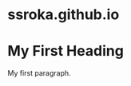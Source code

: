 # ssroka.github.io

 <!DOCTYPE html>
<html>
<body>

<h1>My First Heading</h1>
<p>My first paragraph.</p>

</body>
</html> 
